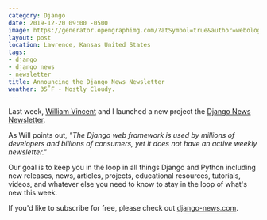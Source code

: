 ```yaml
---
category: Django
date: 2019-12-20 09:00 -0500
image: https://generator.opengraphimg.com/?atSymbol=true&author=webology&authorSize=text-2xl&style=modern&tags=django%2Cdjango+news%2Cnewsletter&title=Announcing+the+Django+News+Newsletter
layout: post
location: Lawrence, Kansas United States
tags:
- django
- django news
- newsletter
title: Announcing the Django News Newsletter
weather: 35˚F - Mostly Cloudy.
---
```


Last week, [William Vincent](https://twitter.com/wsv3000) and I launched a new project the [Django News Newsletter](https://wsvincent.com/announcing-django-news-newsletter/). 

As Will points out, *"The Django web framework is used by millions of developers and billions of consumers, yet it does not have an active weekly newsletter."*

Our goal is to keep you in the loop in all things Django and Python including new releases, news, articles, projects, educational resources, tutorials, videos, and whatever else you need to know to stay in the loop of what's new this week. 

If you'd like to subscribe for free, please check out [django-news.com](https://django-news.com).